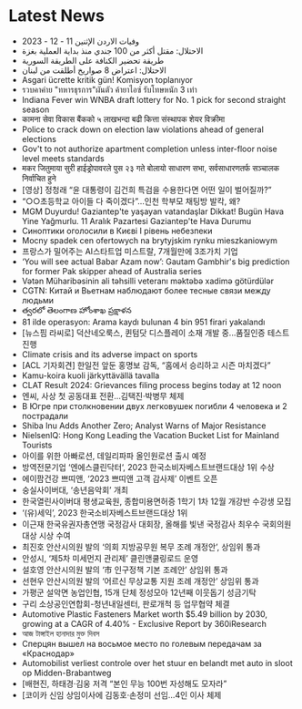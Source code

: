 # Latest News
-  وفيات الاردن الإثنين 11 - 12 - 2023
-  الاحتلال: مقتل أكثر من 100 جندي منذ بداية العملية بغزة
-  طريقة تحضير الكنافة على الطريقة السورية
-  الاحتلال: اعتراض 8 صواريخ أطلقت من لبنان
-  Asgari ücrette kritik gün! Komisyon toplanıyor
-  รวบคาค่าย "ทหารธุรการ"ผันตัว ค้ายาไอซ์ รับโทษหนัก 3 เท่า
-  Indiana Fever win WNBA draft lottery for No. 1 pick for second straight season
-  कामना सेवा विकास बैंकको ५ लाखभन्दा बढी कित्ता संस्थापक शेयर विक्रीमा
-  Police to crack down on election law violations ahead of general elections
-  Gov't to not authorize apartment completion unless inter-floor noise level meets standards
-  मकर जितुमाया सुरी हाईड्रोपावरले पुस २३ गते बोलायो साधारण सभा, सर्वसाधारणतर्फ सञ्चालक निर्वाचित हुने
-  [영상] 정청래 “윤 대통령이 김건희 특검을 수용한다면 어떤 일이 벌어질까?”
-  “○○초등학교 아이들 다 죽이겠다”…인천 학부모 채팅방 발칵, 왜?
-  MGM Duyurdu! Gaziantep'te yaşayan vatandaşlar Dikkat! Bugün Hava Yine Yağmurlu. 11 Aralık Pazartesi Gaziantep'te Hava Durumu
-  Синоптики оголосили в Києві І рівень небезпеки
-  Mocny spadek cen ofertowych na brytyjskim rynku mieszkaniowym
-  프랑스가 밀어주는 AI스타트업 미스트랄, 7개월만에 3조가치 기업
-  ‘You will see actual Babar Azam now’: Gautam Gambhir's big prediction for former Pak skipper ahead of Australia series
-  Vətən Müharibəsinin ali təhsilli veteranı məktəbə xadimə götürdülər
-  CGTN: Китай и Вьетнам наблюдают более тесные связи между людьми
-  త్వరలో తెలంగాణ హోంశాఖ ప్రక్షాళన
-  81 ilde operasyon: Arama kaydı bulunan 4 bin 951 firari yakalandı
-  [뉴스핌 라씨로] 덕산네오룩스, 퀸텀닷 디스플레이 소재 개발 중...품질인증 테스트 진행
-  Climate crisis and its adverse impact on sports
-  [ACL 기자회견] 한일전 앞둔 홍명보 감독, “홈에서 승리하고 시즌 마치겠다”
-  Kamu-koira kuoli järkyttävällä tavalla
-  CLAT Result 2024: Grievances filing process begins today at 12 noon
-  엔씨, 사상 첫 공동대표 전환…김택진·박병무 체제
-  В Югре при столкновении двух легковушек погибли 4 человека и 2 пострадали
-  Shiba Inu Adds Another Zero; Analyst Warns of Major Resistance
-  NielsenIQ: Hong Kong Leading the Vacation Bucket List for Mainland Tourists
-  아이를 위한 아빠로션, 데일리파파 올인원로션 출시 예정
-  방역전문기업 ‘엔에스클린닥터‘, 2023 한국소비자베스트브랜드대상 1위 수상
-  에이팜건강 쁘띠앤, ‘2023 쁘띠앤 고객 감사제’ 이벤트 오픈
-  숭실사이버대, ‘송년음악회’ 개최
-  한국열린사이버대 평생교육원, 종합미용면허증 1학기 1차 12월 개강반 수강생 모집
-  ‘(유)세익’, 2023 한국소비자베스트브랜드대상 1위
-  이근재 한국유권자총연맹 국정감사 대회장, 올해를 빛낸 국정감사 최우수 국회의원 대상 시상 수여
-  최진호 안산시의원 발의 ‘의회 지방공무원 복무 조례 개정안’, 상임위 통과
-  안성시, ‘제5차 미세먼지 관리제’ 클린앤쿨링로드 운영
-  설호영 안산시의원 발의 ‘市 인구정책 기본 조례안’ 상임위 통과
-  선현우 안산시의원 발의 ‘어르신 무상교통 지원 조례 개정안’ 상임위 통과
-  가평군 설악면 농업인협, 15개 단체 정성모아 12년째 이웃돕기 성금기탁
-  구리 소상공인연합회-청년내일센터, 판로개척 등 업무협약 체결
-  Automotive Plastic Fasteners Market worth $5.49 billion by 2030, growing at a CAGR of 4.40% - Exclusive Report by 360iResearch
-  আজ টাঙ্গাইল হানাদার মুক্ত দিবস
-  Сперцян вышел на восьмое место по голевым передачам за «Краснодар»
-  Automobilist verliest controle over het stuur en belandt met auto in sloot op Midden-Brabantweg
-  [배현진, 하태경·김웅 저격 “본인 무능 100번 자성해도 모자라”
-  [코이카 신임 상임이사에 김동호·손정미 선임…4인 이사 체제
